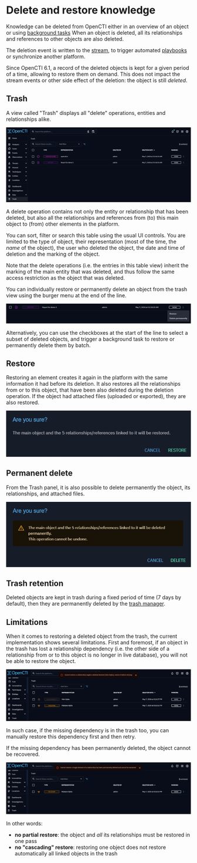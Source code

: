 # Delete and restore knowledge

Knowledge can be deleted from OpenCTI either in an overview of an object or using [background tasks](background-tasks.md)
When an object is deleted, all its relationships and references to other objects are also deleted. 

The deletion event is written to the [stream](../reference/streaming.md), to trigger automated [playbooks](./automation.md) or synchronize another platform.

Since OpenCTI 6.1, a record of the deleted objects is kept for a given period of a time, allowing to restore them on demand. This does not impact the stream events or other side effect of the deletion: the object is still _deleted_.


## Trash

A view called "Trash" displays all "delete" operations, entities and relationships alike.

![Trash](assets/trash.png)

A delete operation contains not only the entity or relationship that has been deleted, but also all the relationships and references from (to) this main object to (from) other elements in the platform.

You can sort, filter or search this table using the usual UI controls. You are limited to the type of object, their representation (most of the time, the _name_ of the object), the user who deleted the object, the date and time of deletion and the marking of the object.

Note that the delete operations (i.e. the entries in this table view) inherit the marking of the main entity that was deleted, and thus follow the same access restriction as the object that was deleted.

You can individually restore or permanently delete an object from the trash view using the burger menu at the end of the line.

![Trash actions](assets/trash-actions.png)

Alternatively, you can use the checkboxes at the start of the line to select a subset of deleted objects, and trigger a background task to restore or permanently delete them by batch.

## Restore

Restoring an element creates it again in the platform with the same information it had before its deletion.
It also restores all the relationships from or to this object, that have been also deleted during the deletion operation.
If the object had attached files (uploaded or exported), they are also restored.

![Trash restore confirm](assets/trash-restore-confirm.png)

## Permanent delete

From the Trash panel, it is also possible to delete permanently the object, its relationships, and attached files.

![Trash delete confirm](assets/trash-delete-confirm.png)

## Trash retention

Deleted objects are kept in trash during a fixed period of time (7 days by default), then they are permanently deleted by the [trash manager](../deployment/managers.md#trash-manager).

## Limitations

When it comes to restoring a deleted object from the trash, the current implementation shows several limitations. 
First and foremost, if an object in the trash has lost a relationship dependency (i.e. the other side of a relationship from or to this object is no longer in live database), you will not be able to restore the object.

![restore error: a dependency is in the trash](assets/trash-error-dependency-in-trash.png)

In such case, if the missing dependency is in the trash too, you can manually restore this dependency first and then retry.

If the missing dependency has been permanently deleted, the object cannot be recovered.

![restore error: a dependency is in the trash](assets/trash-error-dependency-missing.png)

In other words:
* **no partial restore**: the object and _all_ its relationships must be restored in one pass
* **no "cascading" restore**: restoring one object does not restore automatically all linked objects in the trash